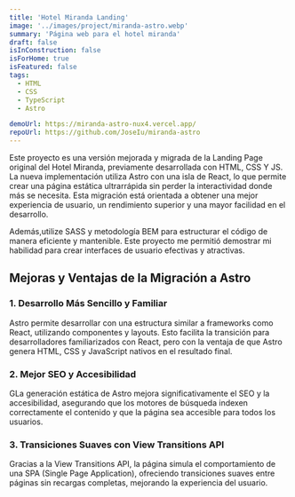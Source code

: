 ```yaml
---
title: 'Hotel Miranda Landing'
image: '../images/project/miranda-astro.webp'
summary: 'Página web para el hotel miranda'
draft: false
isInConstruction: false
isForHome: true
isFeatured: false
tags:
  - HTML
  - CSS
  - TypeScript
  - Astro

demoUrl: https://miranda-astro-nux4.vercel.app/
repoUrl: https://github.com/JoseIu/miranda-astro
---
```


Este proyecto es una versión mejorada y migrada de la Landing Page original del Hotel Miranda, previamente desarrollada con HTML, CSS Y JS. La nueva implementación utiliza Astro con una isla de React, lo que permite crear una página estática ultrarrápida sin perder la interactividad donde más se necesita. Esta migración está orientada a obtener una mejor experiencia de usuario, un rendimiento superior y una mayor facilidad en el desarrollo.

Además,utilize SASS y metodología BEM para estructurar el código de manera eficiente y mantenible. Este proyecto me permitió demostrar mi habilidad para crear interfaces de usuario efectivas y atractivas.

## Mejoras y Ventajas de la Migración a Astro

### 1. **Desarrollo Más Sencillo y Familiar**

Astro permite desarrollar con una estructura similar a frameworks como React, utilizando componentes y layouts. Esto facilita la transición para desarrolladores familiarizados con React, pero con la ventaja de que Astro genera HTML, CSS y JavaScript nativos en el resultado final.

### 2. **Mejor SEO y Accesibilidad**

GLa generación estática de Astro mejora significativamente el SEO y la accesibilidad, asegurando que los motores de búsqueda indexen correctamente el contenido y que la página sea accesible para todos los usuarios.

### 3. **Transiciones Suaves con View Transitions API**

Gracias a la View Transitions API, la página simula el comportamiento de una SPA (Single Page Application), ofreciendo transiciones suaves entre páginas sin recargas completas, mejorando la experiencia del usuario.
